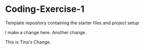 # Coding-Exercise-1
Template repository containing the starter files and project setup

I make a change here.
Another change.

This is Tina's Change.